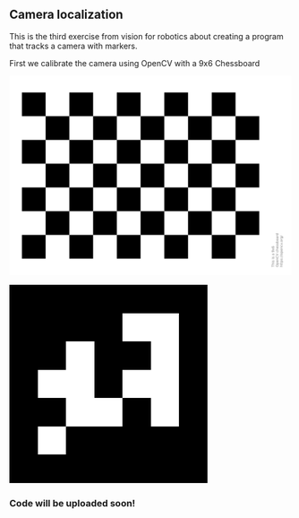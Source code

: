 ## Camera localization


This is the third exercise from vision for robotics about creating a program that tracks a camera with markers.

First we calibrate the camera using OpenCV with a 9x6 Chessboard

![Chessboard](img/pattern.png)

![ArUco tag](img/baliza.png)

### Code will be uploaded soon!